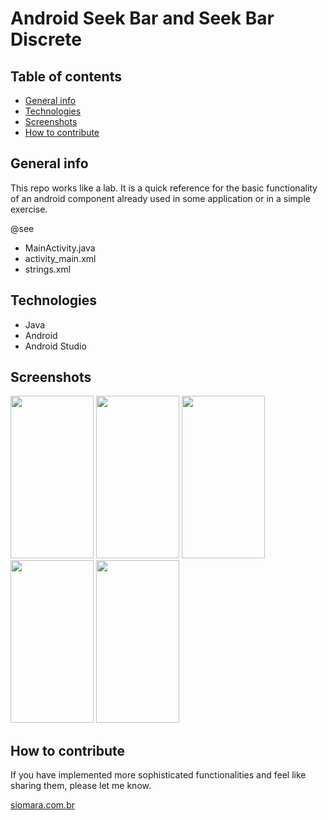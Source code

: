 # Android Seek Bar and Seek Bar Discrete


## Table of contents
* [General info](#general-info)
* [Technologies](#technologies)
* [Screenshots](#screenshots)
* [How to contribute](#how-to-contribute)


## General info
This repo works like a lab. It is a quick reference for the basic functionality of an android component already used in some application or in a simple exercise.

@see

- MainActivity.java
- activity_main.xml
- strings.xml


## Technologies
* Java
* Android
* Android Studio


## Screenshots
<kbd><img src="https://user-images.githubusercontent.com/5893219/135548185-5cca4987-e9e3-43de-adb9-cf6254f064c1.png"          width="133" height="260"></kbd> <kbd><img src="https://user-images.githubusercontent.com/5893219/135548177-a286ea2a-5a28-4a19-a231-01995a83e1a8.png" width="133" height="260"></kbd>
<kbd><img src="https://user-images.githubusercontent.com/5893219/135548179-157d3d5e-ac28-4a96-b5c7-af56e472a168.png"      width="133" height="260"></kbd>
<kbd><img src="https://user-images.githubusercontent.com/5893219/135548180-9a91ba85-d3d0-46c4-8c16-511b946fc8ec.png"       width="133" height="260"></kbd>
<kbd><img src="https://user-images.githubusercontent.com/5893219/135548182-ed184951-f81b-467e-9b9c-e17756b5c5a1.png"   width="133" height="260"></kbd>


## How to contribute
If you have implemented more sophisticated functionalities and feel like sharing them, please let me know.

[siomara.com.br](http://www.siomara.com.br)
